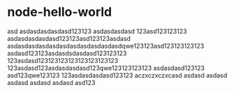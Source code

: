 # node-hello-world
asd
asdasdasdasdasd123123
asdasdasdasd
123asd123123123
asdasdasdasdasd123123asd123123asdasd
asdasdasdasdasdasdasdasdasdasdasdqwe123123asd123123123123
asdasd123123asdasdsdasdasd123123123
123asdasd123123123123123123123123
123asdasd123asdasdasdasd123qwe123123123123
asdasdasd123123
asd123qwe123123
123asdasdasdasd123123
aczxczxczxcasd
asdasd
asdasd
asdasd
asdasd
asdasd
asd123
